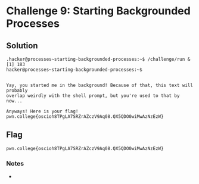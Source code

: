 # Challenge 9: Starting Backgrounded Processes

## Solution

```
.hacker@processes~starting-backgrounded-processes:~$ /challenge/run &
[1] 183
hacker@processes~starting-backgrounded-processes:~$


Yay, you started me in the background! Because of that, this text will probably
overlap weirdly with the shell prompt, but you're used to that by now...

Anyways! Here is your flag!
pwn.college{oscioh8TPgLA7SRZrAZczV9Aq08.QX5QDO0wiMwAzNzEzW}
```
## Flag
`pwn.college{oscioh8TPgLA7SRZrAZczV9Aq08.QX5QDO0wiMwAzNzEzW}`
### Notes
-